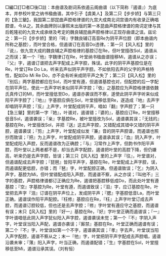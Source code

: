 <!-- { "loadSidebar": true } -->
□編□訂□者□後□註：本曲谱及剧词系依遏云阁曲谱（以下简称『遏谱』）为底本，并参校叶堂之纳书楹曲谱。其中引子【虞美人】及第二只【步步娇】与第三只的【急三鎗】，我国第二部昆曲声腔格律谱的九宫大成南北词宫谱内有收录正确唱腔谱，今从之。其余曲牌则以康熙末出版的第一本昆曲声腔格律谱的南词定律与其后乾隆初的九宫大成承继及考定的魏良辅昆曲声腔格律以正现存曲谱之误。兹论之：第一只【步步娇】里的『砖』字魏良辅订高音Re为阴平声位腔（即本曲谱内所称之基腔），而叶堂合格，但遏谱订在高音Do违律。：第一只【风入松】里的『说』，依九宫大成的魏良辅之声腔格律的基腔订在Re，但叶堂擅改Sol，遏谱从之而误；第一个『他』字魏律订在Re，叶堂纳书楹曲谱擅移Mi，遏谱从之亦误；『父』字，遏谱订谱把去声字配成上声字腔，殊误。此字的阴平声基腔位是在Re，叶堂订Re Do La，听来去声似阴平声字腔。不如依阳去声的父字的声格特性，配如Do Mi Re Do，亦不会有听来成阴平声之失了；第二只【风入松】里的『别后』两字基腔都应在Sol，而叶堂有遵，但遏谱基腔也对，但配腔的后一字配在阴平声位，使此一去声字听来似阴平声字腔；『依』之基腔应为声腔格律谱依魏氏真传订的MI，而叶堂擅低至Do，遏谱亦袭误而不察，遂使此阴平声字听来似成阳平声字腔了；『地』』字基腔应俱在Sol，叶堂擅移低至Re，遂造成『地』去声字却唱阴平声腔；『反』上声字，叶堂配成阴平声，唱如『翻』字声腔了；第一只【急三鎗】里的第一字『她』，叶谱对，遏谱错；『婆的』，基腔应订Re，叶堂擅移低音Sol，遏谱袭误；『亲』字基腔Re，被叶堂擅改为Sol，遏谱袭其误；『无钱的』基腔在Re，叶堂擅改Sol，并把『送』这去声字腔，又错配成其错中又错的阴平声腔，遏谱袭误；『剪』上声字，叶堂配成似发『兼』音的阴平声腔谱，而遏谱也照抄而致误；『把』为上声字，叶堂配成阴平声腔，遏谱承其误；『血』阴入声字，叶堂配成阳入声腔，反而遏谱改为正确腔；『与』习常作上声字，但韵书作阳平声腔，而叶堂以上两者都不是，却当去声字配腔，遏谱把叶堂的高腔下降，但仍嫌高，听来仍是去声字腔，皆误；第三只【风入松】里的上声字『往』，叶堂谱对，但遏谱配成去声字腔；『琵琶』皆阳平声字，基腔在Re，叶堂配成上声字腔，误，而遏谱配更低腔，亦错；而『琶』字，叶堂配腔正确，但遏谱致误；『乞』为阴入声字，基腔为Mi，但叶堂错配成阳入声腔，而遏谱不察，从之亦误；『叫他不』三字的基腔，声腔格律谱都订正确应为Re，遏谱把基腔移低成Do，而此处叶堂有遵基腔；『空』字基腔为Re，叶堂有遵，而遏谱致误；『泪』字，应订基腔在Re，叶堂把去声字『泪』订谱在阴平声位上，发成阴平声；『腮』字基腔低音La，而叶堂正确，遏谱误作阳平声配腔。『枉修』基腔应在Re，『枉』上声字叶堂订成去声腔，而遏谱订腔较低，但也还是去声字腔；『修』字叶堂有遵应守之基腔，而遏谱有误；末只【风入松】里的『好一』基腔在Re，『好』字叶堂正确而遏谱误；『一』字叶谱唱低此阴入声字犹似阳入声字腔，遏谱袭误未觉；第一个『不』字阴入声字，叶堂误当阳入声配，遏谱亦袭误；『厮禁』基腔在Re，叶堂正确而遏谱有误；第二个『不』字，叶堂误如第一个不字，遏谱袭其误；『孝』字去声，叶堂误当阳入声字配腔，遏谱不察从之；末一『他』字，叶堂把阴平声字配成去声腔唱，遏谱沿袭未审；『薄』阳入声字，叶当正确，而遏谱配错；『生』字基腔在Sol，叶堂擅移低至Mi，遏谱沿承其误。（刘有恒） 
